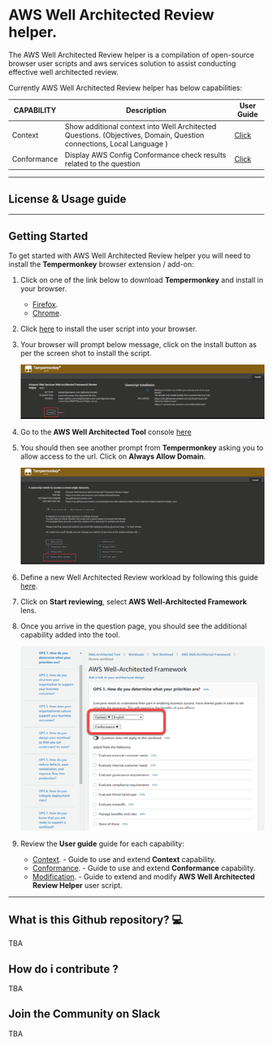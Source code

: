 
# AWS Well Architected Review helper.

The AWS Well Architected Review helper is a compilation of open-source browser user scripts and aws services solution to assist conducting effective well architected review. 

Currently AWS Well Architected Review helper has below capabilities:

| CAPABILITY | Description | User Guide |
| ------------- | ------------- | ------------- |
| Context  | Show additional context into Well Architected Questions. (Objectives, Domain, Question connections, Local Language )  | [Click](CONTEXT-HOW-TO.md) | 
| Conformance | Display AWS Config Conformance check results related to the question   | [Click](CONFORMANCE-HOW-TO.md) |


---
## License & Usage guide



---

## Getting Started

To get started with AWS Well Architected Review helper you will need to install the **Tempermonkey** browser extension / add-on:

1. Click on one of the link below to download **Tempermonkey** and install in your browser.
    - [Firefox](https://addons.mozilla.org/en-US/firefox/addon/tampermonkey/).
    - [Chrome](https://chrome.google.com/webstore/detail/tampermonkey/dhdgffkkebhmkfjojejmpbldmpobfkfo).

2. Click [here](https://github.com/stephensalim/aws-wafr-objective-helper/raw/main/WAFR-Review-Helper.user.js) to install the user script into your browser. 

3. Your browser will prompt below message, click on the install button as per the screen shot to install the script.
    
    ![Install](images/install.png)

4. Go to the **AWS Well Architected Tool** console [here](https://console.aws.amazon.com/wellarchitected/)

5. You should then see another prompt from **Tempermonkey** asking you to allow access to the url. Click on **Always Allow Domain**.

    ![Always_Allow_Domain](images/always_allow_domain.png)

6. Define a new Well Architected Review workload by following this guide [here](https://docs.aws.amazon.com/wellarchitected/latest/userguide/tutorial-step1.html).

7. Click on **Start reviewing**, select **AWS Well-Architected Framework** lens.

8. Once you arrive in the question page, you should see the additional capability added into the tool.

    ![Always_Allow_Domain](images/show_capability_enabled.png)

9. Review the **User guide** guide for each capability:

    - [Context](CONTEXT-HOW-TO.md). - Guide to use and extend **Context** capability.
    - [Conformance](CONFORMANCE-HOW-TO.md). - Guide to use and extend **Conformance** capability.
    - [Modification](DEV-HOW-TO.md). - Guide to extend and modify **AWS Well Architected Review Helper** user script.
---



## What is this Github repository? 💻

TBA

## How do i contribute ? 

TBA

## Join the Community on Slack

TBA

